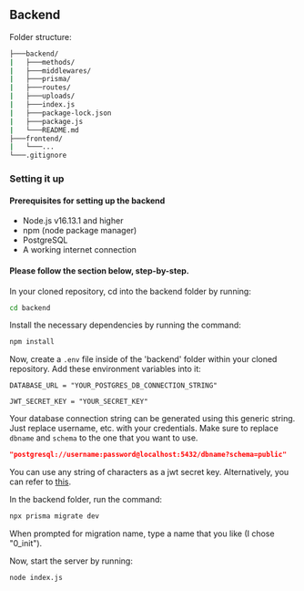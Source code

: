 ## Backend

Folder structure:

```bash
├───backend/
|   ├───methods/
|   ├───middlewares/
|   ├───prisma/
|   ├───routes/
|   ├───uploads/
|   ├───index.js
|   ├───package-lock.json
|   ├───package.js
|   └───README.md
├───frontend/
|   └───...
└───.gitignore
```

### Setting it up
#### Prerequisites for setting up the backend
 - Node.js v16.13.1 and higher
 - npm (node package manager)
 - PostgreSQL
 - A working internet connection

#### Please follow the section below, step-by-step.

In your cloned repository, cd into the backend folder by running:
```bash
cd backend
```

Install the necessary dependencies by running the command:

```bash
npm install
```

Now, create a ```.env``` file inside of the 'backend' folder within your cloned repository. Add these environment variables into it:

```
DATABASE_URL = "YOUR_POSTGRES_DB_CONNECTION_STRING"

JWT_SECRET_KEY = "YOUR_SECRET_KEY"
```

Your database connection string can be generated using this generic string. Just replace username, etc. with your credentials. Make sure to replace ```dbname``` and ```schema``` to the one that you want to use.

```json
"postgresql://username:password@localhost:5432/dbname?schema=public"
```

You can use any string of characters as a jwt secret key. Alternatively, you can refer to [this](https://stackoverflow.com/questions/52996555/generate-a-sufficient-secret-for-jwt-nodejs-lambda).

In the backend folder, run the command:
```bash
npx prisma migrate dev
```

When prompted for migration name, type a name that you like (I chose "0_init").

Now, start the server by running:
```bash
node index.js
```